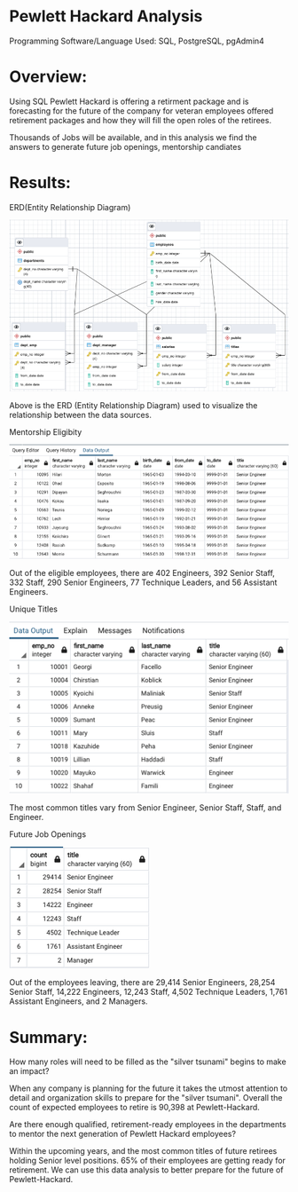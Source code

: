 # Pewlett Hackard Analysis

Programming Software/Language Used: SQL, PostgreSQL, pgAdmin4

# Overview: 

Using SQL Pewlett Hackard is offering a retirment package and is forecasting for the future of the company for veteran employees offered retirement packages and how they will fill the open roles of the retirees.

Thousands of Jobs will be available, and in this analysis we find the answers to generate future job openings, mentorship candiates

# Results: 

ERD(Entity Relationship Diagram)

![This is an Image](images/ERD_PH_EmployeeDB.png)

Above is the ERD (Entity Relationship Diagram) used to visualize the relationship between the data sources. 

Mentorship Eligibity 

![This is an Image](images/mentorship_eligibilty.png)

Out of the eligible employees, there are 402 Engineers, 392 Senior Staff, 332 Staff, 290 Senior Engineers, 77 Technique Leaders, and 56 Assistant Engineers.

Unique Titles 

![This is an Image](images/unq_titles.png)

The most common titles vary from Senior Engineer, Senior Staff, Staff, and Engineer.

Future Job Openings

![This is an Image](images/retiring_titles.png)

Out of the employees leaving, there are 29,414 Senior Engineers, 28,254 Senior Staff, 14,222 Engineers, 12,243 Staff, 4,502 Technique Leaders, 1,761 Assistant Engineers, and 2 Managers.

# Summary: 


How many roles will need to be filled as the "silver tsunami" begins to make an impact? 

When any company is planning for the future it takes the utmost attention to detail and organization skills to prepare for the "silver tsumani". Overall the count of expected employees to retire is 90,398 at Pewlett-Hackard. 


Are there enough qualified, retirement-ready employees in the departments to mentor the next generation of Pewlett Hackard employees?

Within the upcoming years, and the most common titles of future retirees holding Senior level positions. 65% of their employees are getting ready for retirement. We can use this data analysis to better prepare for the future of Pewlett-Hackard.






